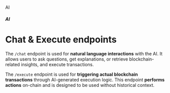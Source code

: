 AI

##### AI

# Chat & Execute endpoints

The `/chat` endpoint is used for **natural language interactions** with the AI. It allows users to ask questions, get explanations, or retrieve blockchain-related insights, and execute transactions.

The `/execute` endpoint is used for **triggering actual blockchain transactions** through AI-generated execution logic. This endpoint **performs actions** on-chain and is designed to be used without historical context.